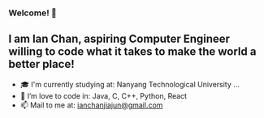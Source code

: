 ### Welcome! 👋
## I am Ian Chan, aspiring Computer Engineer willing to code what it takes to make the world a better place!


- :mortar_board: I'm currently studying at: Nanyang Technological University ...
- :sparkling_heart: I’m love to code in: Java, C, C++, Python, React 
- 📫 Mail to me at: ianchanjiajun@gmail.com


